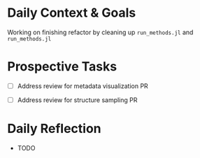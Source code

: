 # Daily Context & Goals

Working on finishing refactor by cleaning up `run_methods.jl` and
`run_methods.jl`


# Prospective Tasks

* [ ] Address review for metadata visualization PR
* [ ] Address review for structure sampling PR


# Daily Reflection

* TODO
